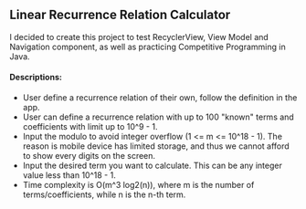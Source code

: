 ## Linear Recurrence Relation Calculator

I decided to create this project to test RecyclerView, View Model and Navigation component, as well as practicing Competitive Programming in Java.

#### Descriptions:
- User define a recurrence relation of their own, follow the definition in the app.
- User can define a recurrence relation with up to 100 "known" terms and coefficients with limit up to 10^9 - 1.
- Input the modulo to avoid integer overflow (1 <= m <= 10^18 - 1). The reason is mobile device has limited storage, and thus we cannot afford to show every digits on the screen.
- Input the desired term you want to calculate. This can be any integer value less than 10^18 - 1.
- Time complexity is O(m^3 log2(n)), where m is the number of terms/coefficients, while n is the n-th term.
